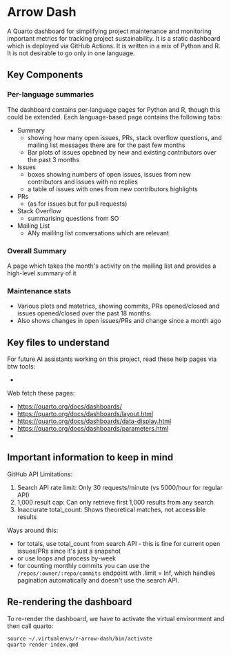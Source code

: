 
# Arrow Dash 

A Quarto dashboard for simplifying project maintenance and monitoring important metrics for tracking project sustainability.
It is a static dashboard which is deployed via GitHub Actions.
It is written in a mix of Python and R. It is not desirable to go only in one language.

## Key Components

### Per-language summaries

The dashboard contains per-language pages for Python and R, though this could be extended.
Each language-based page contains the following tabs:
- Summary
    - showing how many open issues, PRs, stack overflow questions, and mailing list messages there are for the past few months
    - Bar plots of issues opebned by new and existing contributors over the past 3 months
- Issues
    - boxes showing numbers of open issues, issues from new contributors and issues with no replies
    - a table of issues with ones from new contributors highlights
- PRs
    - (as for issues but for pull requests)
- Stack Overflow
    - summarising questions from SO
- Mailing List
    - ANy maililng list conversations which are relevant

### Overall Summary

A page which takes the month's activity on the mailing list and provides a high-level summary of it

### Maintenance stats

- Various plots and matetrics, showing commits, PRs opened/closed and issues opened/closed over the past 18 months.
- Also shows changes in open issues/PRs and change since a month ago

## Key files to understand

For future AI assistants working on this project, read these help pages via btw tools:

- 

Web fetch these pages:

- https://quarto.org/docs/dashboards/
- https://quarto.org/docs/dashboards/layout.html
- https://quarto.org/docs/dashboards/data-display.html
- https://quarto.org/docs/dashboards/parameters.html
-

## Important information to keep in mind

GitHub API Limitations:
  1. Search API rate limit: Only 30 requests/minute (vs 5000/hour for regular API)
  2. 1,000 result cap: Can only retrieve first 1,000 results from any search
  3. Inaccurate total_count: Shows theoretical matches, not accessible results

Ways around this:
- for totals, use total_count from search API - this is fine for current open issues/PRs since it's just a
  snapshot
- or use loops and process by-week
- for counting monthly commits you can use the `/repos/:owner/:repo/commits` endpoint with .limit = Inf, which handles pagination
  automatically and doesn't use the search API.

## Re-rendering the dashboard

To re-render the dashboard, we have to activate the virtual environment and then call quarto:

```
source ~/.virtualenvs/r-arrow-dash/bin/activate
quarto render index.qmd
```